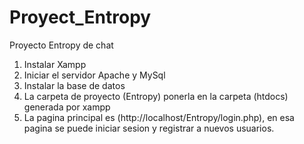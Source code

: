 # Proyect_Entropy
Proyecto Entropy de chat

1. Instalar Xampp
2. Iniciar el servidor Apache y MySql
3. Instalar la base de datos
4. La carpeta de proyecto (Entropy) ponerla en la carpeta (htdocs) generada por xampp
5. La pagina principal es (http://localhost/Entropy/login.php), en esa pagina se puede iniciar sesion y registrar a nuevos usuarios.
